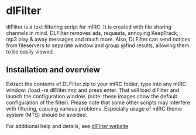 # dlFilter
dlFilter is a text filtering script for mIRC. It is created with file sharing channels in mind. DLFilter removes ads, requests, annoying KeepTrack, mp3 play &amp; away messages and much more. Also, DLFilter can send notices from fileservers to separate window and group &#64;find results, allowing them to be easily viewed.


## Installation and overview
Extract the contents of DLFilter.zip to your mIRC folder, type into any mIRC window: /load -rs dlFilter.mrc and press enter. That will load dlFilter and launch the configuration window. (note: these images show the default configuration of the filter). Please note that some other scripts may interfere with filtering, causing various problems. Especially usage of mIRC theme system (MTS) should be avoided.

For additional help and details, see [dlFilter website](http://dukelupus.com/#.dlfilter).
